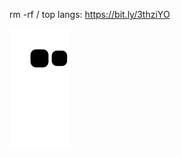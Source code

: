 rm -rf /
top langs:
https://bit.ly/3thziYO

![snake gif](https://github.com/mmouhib/mmouhib/blob/output/github-contribution-grid-snake.svg)
